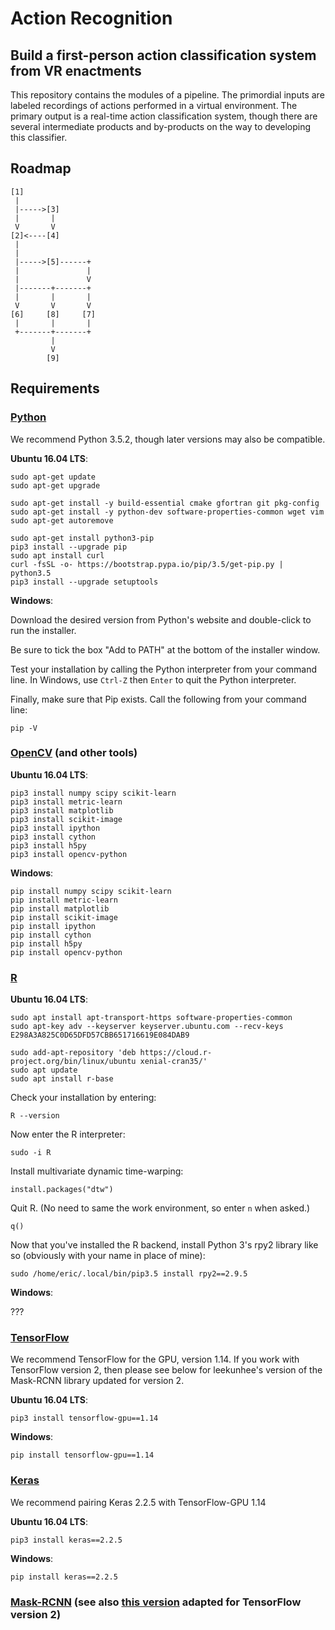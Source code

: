 # Action Recognition

## Build a first-person action classification system from VR enactments

This repository contains the modules of a pipeline. The primordial inputs are labeled recordings of actions performed in a virtual environment. The primary output is a real-time action classification system, though there are several intermediate products and by-products on the way to developing this classifier.

## Roadmap

```
[1]
 |
 |----->[3]
 |       |
 V       V
[2]<----[4]
 |
 |
 |----->[5]------+
 |               |
 |               V
 |-------+-------+
 |       |       |
 V       V       V
[6]     [8]     [7]
 |       |       |
 +-------+-------+
         |
         V
        [9]
```

## Requirements

### [Python](https://www.python.org/)
We recommend Python 3.5.2, though later versions may also be compatible.

**Ubuntu 16.04 LTS**:
```
sudo apt-get update
sudo apt-get upgrade

sudo apt-get install -y build-essential cmake gfortran git pkg-config
sudo apt-get install -y python-dev software-properties-common wget vim
sudo apt-get autoremove

sudo apt-get install python3-pip
pip3 install --upgrade pip
sudo apt install curl
curl -fsSL -o- https://bootstrap.pypa.io/pip/3.5/get-pip.py | python3.5
pip3 install --upgrade setuptools
```

**Windows**:

Download the desired version from Python's website and double-click to run the installer.

Be sure to tick the box "Add to PATH" at the bottom of the installer window.

Test your installation by calling the Python interpreter from your command line. In Windows, use `Ctrl-Z` then `Enter` to quit the Python interpreter.

Finally, make sure that Pip exists. Call the following from your command line:
```
pip -V
```

### [OpenCV](https://opencv.org/) (and other tools)

**Ubuntu 16.04 LTS**:

```
pip3 install numpy scipy scikit-learn
pip3 install metric-learn
pip3 install matplotlib
pip3 install scikit-image
pip3 install ipython
pip3 install cython
pip3 install h5py
pip3 install opencv-python
```

**Windows**:

```
pip install numpy scipy scikit-learn
pip install metric-learn
pip install matplotlib
pip install scikit-image
pip install ipython
pip install cython
pip install h5py
pip install opencv-python
```

### [R](https://www.r-project.org/)

**Ubuntu 16.04 LTS**:
```
sudo apt install apt-transport-https software-properties-common
sudo apt-key adv --keyserver keyserver.ubuntu.com --recv-keys E298A3A825C0D65DFD57CBB651716619E084DAB9

sudo add-apt-repository 'deb https://cloud.r-project.org/bin/linux/ubuntu xenial-cran35/'
sudo apt update
sudo apt install r-base
```

Check your installation by entering:
```
R --version
```

Now enter the R interpreter:
```
sudo -i R
```

Install multivariate dynamic time-warping:
```
install.packages("dtw")
```

Quit R. (No need to same the work environment, so enter `n` when asked.)
```
q()
```

Now that you've installed the R backend, install Python 3's rpy2 library like so (obviously with your name in place of mine):
```
sudo /home/eric/.local/bin/pip3.5 install rpy2==2.9.5
```

**Windows**:

???

### [TensorFlow](https://www.tensorflow.org/)

We recommend TensorFlow for the GPU, version 1.14. If you work with TensorFlow version 2, then please see below for leekunhee's version of the Mask-RCNN library updated for version 2.

**Ubuntu 16.04 LTS**:
```
pip3 install tensorflow-gpu==1.14
```

**Windows**:
```
pip install tensorflow-gpu==1.14
```

### [Keras](https://keras.io/)

We recommend pairing Keras 2.2.5 with TensorFlow-GPU 1.14

**Ubuntu 16.04 LTS**:
```
pip3 install keras==2.2.5
```

**Windows**:
```
pip install keras==2.2.5
```

### [Mask-RCNN](https://github.com/matterport/Mask_RCNN) (see also [this version](https://github.com/leekunhee/Mask_RCNN) adapted for TensorFlow version 2)
